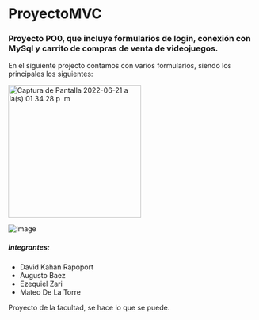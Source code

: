 # ProyectoMVC
### **Proyecto PO0**, que incluye formularios de login, conexión con MySql y carrito de compras de venta de videojuegos.

En el siguiente projecto contamos con varios formularios, siendo los principales los siguientes: 


<img width="268" alt="Captura de Pantalla 2022-06-21 a la(s) 01 34 28 p  m" src="https://user-images.githubusercontent.com/86798847/174852253-c5a70390-0280-4bed-b4e8-d25f0ec77a1b.png">

 ![image](https://user-images.githubusercontent.com/103504490/179133695-86c05312-1e4e-426d-9d5b-f3437bd1d192.png)



##### **Integrantes:**
- David Kahan Rapoport
- Augusto Baez
- Ezequiel Zari
- Mateo De La Torre

Proyecto de la facultad, se hace lo que se puede.
